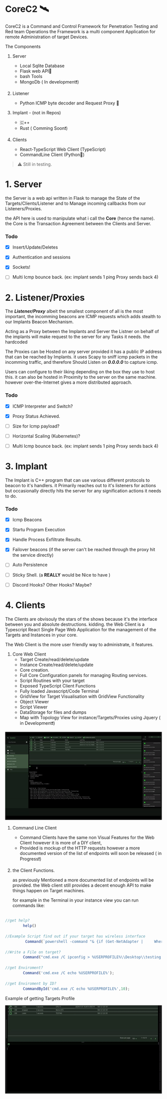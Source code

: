 CoreC2 🛰️
============

CoreC2 is a Command and Control Framework for Penetration Testing and Red team Operations
the Framework is a multi component Application for remote Administration of target Devices.

The Components

1. Server   
   - Local Sqlite Database
   - Flask web API🐍
   - bash Tools
   - MongoDb ( In development❗)

2. Listener
   - Python ICMP byte decoder and Request Proxy 🐍

3. Implant - (not in Repos)
   - 🇨++
   - Rust ( Comming Soon❗)

4. Clients
   - React-TypeScript Web Client (TypeScript)
   - CommandLine Client  (Python🐍)


> ⚠️  Still in testing.

#   1. Server 
the Server is a web api written in Flask to manage the State of the Targets/Clients/Listener and to Manage  incoming callbacks from our Listeners/Proxies.

the API here is used to manipulate what i call the **Core** (hence the name). the Core is the Transaction Agreement between the Clients and Server.
### Todo
- [x] Insert/Update/Deletes
- [x] Authentication and sessions
- [x] Sockets!
- [ ] Multi Icmp bounce back. (ex: implant sends 1 ping Proxy sends back 4) 


#   2. Listener/Proxies
The ***Listener/Proxy*** albeit the smallest component of all is the most important, the incomming beacons are ICMP requests which adds stealth to our Implants Beacon Mechanism.

Acting as a Proxy between the Implants and Server the Listner on behalf of the implants will make request to the server for any Tasks it needs. the hardcoded

The Proxies can be Hosted on any server provided it has a public IP address that can be reached by Implants.
it uses Scapy to sniff icmp packets in the incomming traffic, and therefore Should Listen on ***0.0.0.0*** to capture icmp.

Users can configure to their liking depending on the box they use to host this. it can also be hosted in Proximity to the server on the same machine. however over-the-Internet gives a more distributed
approach. 



### Todo
- [x] ICMP Interpreter and Switch?
- [x] Proxy Status Achieved.
- [ ] Size for Icmp payload? 
- [ ] Horizontal Scaling (Kubernetes)?
- [ ] Multi Icmp bounce back. (ex: implant sends 1 ping Proxy sends back 4) 


#   3. Implant 

The Implant is C++ program that can use various different protocols to beacon to it's handlers. it Primarily reaches out to it's listeners for actions but occasionally directly hits the server for any signification actions  it needs to do. 
### Todo
- [x] Icmp Beacons
- [x] Startu Program Execution 
- [x] Handle Process Exfiltrate Results. 
- [x] Failover beacons (if the server can't be reached through the proxy hit the service directly)
- [ ] Auto Persistence 
- [ ] Sticky Shell. (a **REALLY** would be Nice to have )
- [ ] Discord Hooks? Other Hooks? Maybe? 



#   4. Clients 

The Clients are obvisouly the stars of the shows because it's the interface between you and absolute destructions. kidding.
the Web Client is a Typescript React Single Page Web Application for the management of the Targets and Instances in your core.

The Web Client is the more user friendly way to administrate, it features. 

1. Core Web Client   
   - Target Create/read/delete/update
   - Instance Create/read/delete/update
   - Core creation.
   - Full Core Configuration panels for managing Routing services.
   - Script Routines with your target
   - Exposed TypeScript Client Functions 
   - Fully loaded Javascript/Code Terminal 
   - GridView for Target Visualisation with GridView Functionality
   - Object Viewer
   - Script Viewer
   - DataStorage for files and dumps
   - Map with Topology View for instance/Targets/Proxies using Jquery
   ( in Development❗)

![](assets/demo.gif "Instance Panel")


1. Command Line Client
    - Command Clients have the same non Visual Features for the Web Client however it is more of a DIY client,
    - Provided is mockup of the HTTP requests however a more documented version of the list of endpoints will soon be released ( in Progress❗)

2. the Client Functions.
   
   as previously Mentioned a more documented list of endpoints will be provided. the Web client still provides a decent enough API to make things happen on Target machines.
   
   for example in the Terminal in your instance view you can run commands like: 


```typescript

//get help?
        help()

//Example Script find out if your target has wireless interface
         Command(`powershell -command "& {if (Get-NetAdapter |     Where-Object { $_.InterfaceDescription -like '*Wireless*' }) { Write-Host 'Your workstation has a wireless interface.' } else { Write-Host 'No wireless interface found on your workstation.' }}"`);

//Write a File on target?
        Command("cmd.exe /C ipconfig > %USERPROFILE%\\Desktop\\testing.txt"); 

//get Enviroment?
        Command('cmd.exe /C echo %USERPROFILE%');

//get Enviroment by ID?
        CommandById('cmd.exe /C echo %USERPROFILE%',10);
```

Example of getting Targets Profile

![](assets/shell.gif "Instance Panel")










